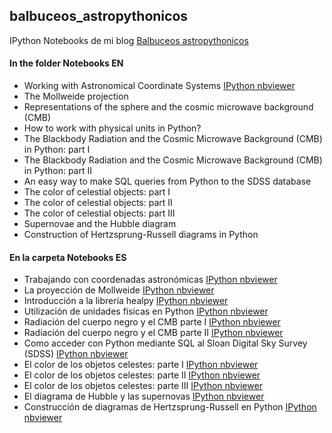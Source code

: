 ## balbuceos_astropythonicos
IPython Notebooks de mi blog [Balbuceos astropythonicos](http://balbuceosastropy.blogspot.com.es/)
#### In the folder Notebooks EN
- Working with Astronomical Coordinate Systems [IPython nbviewer](http://nbviewer.ipython.org/github/queru49/balbuceos_astropythonicos/blob/master/Notebooks_EN/B1_Coordenadas-EN.ipynb)
- The Mollweide projection
- Representations of the sphere and the cosmic microwave background (CMB)
- How to work with physical units in Python?
- The Blackbody Radiation and the Cosmic Microwave Background (CMB) in Python: part I
- The Blackbody Radiation and the Cosmic Microwave Background (CMB) in Python: part II
- An easy way to make SQL queries from Python to the SDSS database
- The color of celestial objects: part I
- The color of celestial objects: part II
- The color of celestial objects: part III
- Supernovae and the Hubble diagram
- Construction of Hertzsprung-Russell diagrams in Python


#### En la carpeta Notebooks ES
- Trabajando con coordenadas astronómicas [IPython nbviewer](http://nbviewer.ipython.org/github/queru49/balbuceos_astropythonicos/blob/master/Notebooks_ES/B1_Coordenadas.ipynb)
- La proyección de Mollweide [IPython nbviewer](http://nbviewer.ipython.org/github/queru49/balbuceos_astropythonicos/blob/master/Notebooks_ES/B2_Mollweide.ipynb)
- Introducción a la librería healpy [IPython nbviewer](http://nbviewer.ipython.org/github/queru49/balbuceos_astropythonicos/blob/master/Notebooks_ES/B3_healpy.ipynb)
- Utilización de unidades físicas en Python [IPython nbviewer](http://nbviewer.ipython.org/github/queru49/balbuceos_astropythonicos/blob/master/Notebooks_ES/B4_unidades_f%C3%ADsicas.ipynb)
- Radiación del cuerpo negro y el CMB parte I [IPython nbviewer](http://nbviewer.ipython.org/github/queru49/balbuceos_astropythonicos/blob/master/Notebooks_ES/B5_cuerpo_negro_Parte_I.ipynb)
- Radiación del cuerpo negro y el CMB parte II [IPython nbviewer](http://nbviewer.ipython.org/github/queru49/balbuceos_astropythonicos/blob/master/Notebooks_ES/B5_cuerpo_negro_Parte_II.ipynb)
- Como acceder con Python mediante SQL al Sloan Digital Sky Survey (SDSS) [IPython nbviewer](http://nbviewer.ipython.org/github/queru49/balbuceos_astropythonicos/blob/master/Notebooks_ES/B6_SDSS_SQL.ipynb)
- El color de los objetos celestes: parte I [IPython nbviewer](http://nbviewer.ipython.org/github/queru49/balbuceos_astropythonicos/blob/master/Notebooks_ES/B7_color_Parte_I.ipynb)
- El color de los objetos celestes: parte II [IPython nbviewer](http://nbviewer.ipython.org/github/queru49/balbuceos_astropythonicos/blob/master/Notebooks_ES/B7_color_Parte_II.ipynb)
- El color de los objetos celestes: parte III [IPython nbviewer](http://nbviewer.ipython.org/github/queru49/balbuceos_astropythonicos/blob/master/Notebooks_ES/B7_color_Parte_III.ipynb)
- El diagrama de Hubble y las supernovas [IPython nbviewer](http://nbviewer.ipython.org/github/queru49/balbuceos_astropythonicos/blob/master/Notebooks_ES/B8_Hubble.ipynb)
- Construcción de diagramas de Hertzsprung-Russell en Python [IPython nbviewer](http://nbviewer.ipython.org/github/queru49/balbuceos_astropythonicos/blob/master/Notebooks_ES/B9_H-R.ipynb)

